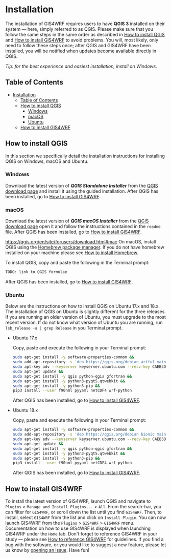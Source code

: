 # Installation
The installation of GIS4WRF requires users to have **QGIS 3** installed on their system — here, simply referred to as QGIS. Please make sure that you follow the same steps in the same order as described in [How to install QGIS](#how-to-install-qgis) and [How to install GIS4WRF](#how-to-install-gis4wrf) to avoid problems. You will, most likely, only need to follow these steps once; after QGIS and GIS4WRF have been installed, you will be notified when updates become available directly in QGIS.

*Tip: for the best experience and easiest installation, install on Windows.*

## Table of Contents
- [Installation](#installation)
    - [Table of Contents](#table-of-contents)
    - [How to install QGIS](#how-to-install-qgis)
        - [Windows](#windows)
        - [macOS](#macos)
        - [Ubuntu](#ubuntu)
    - [How to install GIS4WRF](#how-to-install-gis4wrf)

## How to install QGIS
In this section we specifically detail the installation instructions for installing QGIS on Windows, macOS and Ubuntu.

### Windows
Download the latest version of ***QGIS Standalone Installer*** from the [QGIS download page](https://www.qgis.org/en/site/forusers/download#windows) and install it using the guided installation. After QGIS has been installed, go to [How to install GIS4WRF](#how-to-install-gis4wrf).

### macOS
Download the latest version of ***QGIS macOS Installer*** from the [QGIS download page](https://qgis.org/en/site/forusers/download.html#mac) open it and follow the instructions contained in the `readme` file. After QGIS has been installed, go to [How to install GIS4WRF](#how-to-install-gis4wrf).

https://qgis.org/en/site/forusers/download.html#mac
On macOS, install QGIS using the  [Homebrew package manager](https://brew.sh/). If you do not have homebrew installed on your machine please see [How to install Homebrew](https://brew.sh#install).

To install QGIS, copy and paste the following in the Terminal prompt:

```bash
TODO: link to QGIS formulae
```
After QGIS has been installed, go to [How to install GIS4WRF](#how-to-install-gis4wrf).

### Ubuntu
Below are the instructions on how to install QGIS on Ubuntu 17.x and 18.x. The installation of QGIS on Ubuntu is slightly different for the three releases. If you are running an older version of Ubuntu, you must upgrade to the most recent version. If do not know what version of Ubuntu you are running, run `lsb_release -a | grep Release` in you Terminal prompt.

- Ubuntu 17.x

    Copy, paste and execute the following in your Terminal prompt:
    ```bash
    sudo apt-get install -y software-properties-common &&
    sudo add-apt-repository -s 'deb https://qgis.org/debian artful main' &&
    sudo apt-key adv --keyserver keyserver.ubuntu.com --recv-key CAEB3DC3BDF7FB45 &&
    sudo apt-get update &&
    sudo apt-get install -y qgis python-qgis gfortran &&
    sudo apt-get install -y python3-pyqt5.qtwebkit &&
    sudo apt-get install -y python3-pip &&
    pip3 install --user f90nml pyyaml netCDF4 wrf-python
    ```
    After QGIS has been installed, go to [How to install GIS4WRF](#how-to-install-gis4wrf).

- Ubuntu 18.x

    Copy, paste and execute the following in your Terminal prompt:
    ```bash
    sudo apt-get install -y software-properties-common &&
    sudo add-apt-repository -s 'deb https://qgis.org/debian bionic main' &&
    sudo apt-key adv --keyserver keyserver.ubuntu.com --recv-key CAEB3DC3BDF7FB45 &&
    sudo apt-get update &&
    sudo apt-get install -y qgis python-qgis gfortran &&
    sudo apt-get install -y python3-pyqt5.qtwebkit &&
    sudo apt-get install -y python3-pip &&
    pip3 install --user f90nml pyyaml netCDF4 wrf-python
    ```
    After QGIS has been installed, go to [How to install GIS4WRF](#how-to-install-gis4wrf).

## How to install GIS4WRF
To install the latest version of GIS4WRF, launch QGIS and navigate to `Plugins` > `Manage and Install Plugins...` > `All`. From the search-bar, you can filter for `GIS4WRF`, or scroll down the list until you find `GIS4WRF`. Then, to install, select `GIS4WRF` from the list and click on `Install Plugin`. You can now launch GIS4WRF from the `Plugins` > `GIS4WRF` > `GIS4WRF` menu. Documentation on how to use GIS4WRF is displayed when launching GIS4WRF under the `Home` tab. Don't forget to reference GIS4WRF in your study — please see [How to reference GIS4WRF](README.md#how-to-reference-gis4wrf) for guidelines. If you find a bug with the software, or you would like to suggest a new feature, please let us know by [opening an issue](issues). Have fun!